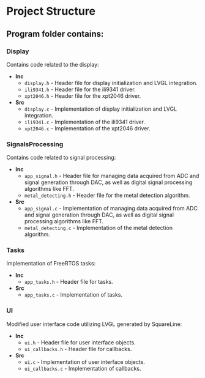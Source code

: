 # Project Structure

## **Program** folder contains:

### **Display**
Contains code related to the display:
- **Inc**
    - `display.h` - Header file for display initialization and LVGL integration.
    - `ili9341.h` - Header file for the ili9341 driver.
    - `xpt2046.h` - Header file for the xpt2046 driver.
- **Src**
    - `display.c` - Implementation of display initialization and LVGL integration.
    - `ili9341.c` - Implementation of the ili9341 driver.
    - `xpt2046.c` - Implementation of the xpt2046 driver.

### **SignalsProcessing**
Contains code related to signal processing:
- **Inc**
    - `app_signal.h` - Header file for managing data acquired from ADC and signal generation through DAC, as well as digital signal processing algorithms like FFT.
    - `metal_detecting.h` - Header file for the metal detection algorithm.
- **Src**
    - `app_signal.c` - Implementation of managing data acquired from ADC and signal generation through DAC, as well as digital signal processing algorithms like FFT.
    - `metal_detecting.c` - Implementation of the metal detection algorithm.

### **Tasks**
Implementation of FreeRTOS tasks:
- **Inc**
    - `app_tasks.h` - Header file for tasks.
- **Src**
    - `app_tasks.c` - Implementation of tasks.

### **UI**
Modified user interface code utilizing LVGL generated by SquareLine:
- **Inc**
    - `ui.h` - Header file for user interface objects.
    - `ui_callbacks.h` - Header file for callbacks.
- **Src**
    - `ui.c` - Implementation of user interface objects.
    - `ui_callbacks.c` - Implementation of callbacks.
     
     